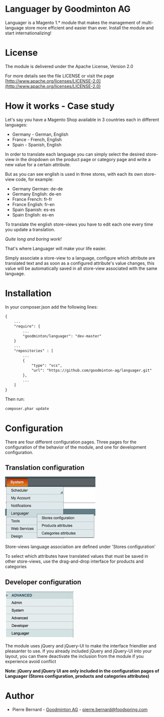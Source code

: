 # Languager by Goodminton AG
Languager is a Magento 1.* module that makes the management of multi-language store more efficient and easier than ever. Install the module and start internationalizing!

# License
The module is delivered under the Apache License, Version 2.0

For more details see the file LICENSE or visit the page [http://www.apache.org/licenses/LICENSE-2.0](http://www.apache.org/licenses/LICENSE-2.0)

# How it works - Case study
Let's say you have a Magento Shop available in 3 countries each in different languages:
* Germany - German, English
* France - French, English
* Spain - Spanish, English

In order to translate each language you can simply select the desired store-view in the dropdown
on the product page or category page and write a new value for a certain attribute.

But as you can see english is used in three stores, with each its own store-view code, for example:
* Germany German: de-de
* Germany English: de-en
* France French: fr-fr
* France English: fr-en
* Spain Spanish: es-es
* Spain English: es-en

To translate the english store-views you have to edit each one every time you update a translation.

_Quite long and boring work!_

That's where Languager will make your life easier.

Simply associate a store-view to a language, configure which attribute are translated text
and as soon as a configured attribute's value changes, this value will be automatically saved in all store-view associated with the same language.

# Installation
In your composer.json add the following lines:
```
{
    ...
    "require": {
        ...
        "goodminton/languager": "dev-master"
    }
    ...
    "repositories" : [
        ...
        {
            "type": "vcs",
            "url": "https://github.com/goodminton-ag/languager.git"
        },
        ...
    ]
}
```

Then run:
```bash
composer.phar update
```

# Configuration
There are four different configuration pages.
Three pages for the configuration of the behavior of the module, and one for development configuration.

## Translation configuration

![menu](doc/images/menu.png)

Store-views language association are defined under 'Stores configuration'

To select which attributes have translated values that must be saved in other store-views, use the drag-and-drop interface for products and categories

## Developer configuration

![configuration](doc/images/configuration.png)

The module uses jQuery and jQuery-UI to make the interface friendlier and pleasanter to use. If you already included jQuery and jQuery-UI into your layout,
you can there deactivate the inclusion from the module if you experience avoid conflict

**Note: jQuery and jQuery UI are only included in the configuration pages of Languager (Stores configuration, products and categories attributes)**

# Author
* Pierre Bernard - [Goodminton AG](http://goodminton.com) - pierre.bernard@foodspring.com